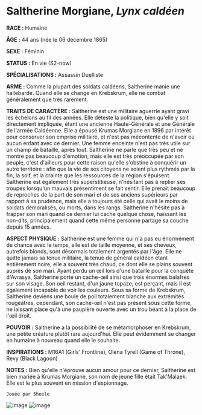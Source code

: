 # Saltherine Morgiane, *Lynx caldéen*

**RACE :** Humaine

**ÂGE :** 44 ans (née le 06 décembre 1865)

**SEXE :** Féminin

**STATUS :** En vie (S2-now)

**SPÉCIALISATIONS :** Assassin Duelliste

**ARME :** Comme la plupart des soldats caldéens, Saltherine manie une hallebarde. Quand elle se change en Krebskrum, elle ne combat généralement que très rarement.

**TRAITS DE CARACTÈRE :** Saltherine est une militaire aguerrie ayant gravi les échelons au fil des années. Elle déteste la politique, bien qu'elle y soit directement impliquée, étant une ancienne Haute-Générale et une Générale de l'armée Caldéenne. Elle a épousé Krumas Morgiane en 1896 par intérêt pour conserver son emprise militaire, et n'est pas mécontente de n'avoir eu aucun enfant avec ce dernier. Une femme enceinte n'est pas très utile sur un champ de bataille, après tout. Saltherine ne parle que très peu et ne montre pas beaucoup d'émotion, mais elle est très préoccupée par son peuple, c'est d'ailleurs pour cette raison qu'elle s'obstine à conquérir un autre territoire : afin que la vie de ses citoyens ne soient plus rythmés par la fin, la soif, et la crainte que les ressources de la région s'épuisent. Saltherine est également très superstitieuse, n'hésitant pas à replier ses troupes lorsqu'un mauvais présentiment se fait sentir. Elle prenait beaucoup de reproches de la part de son mari et de ses anciens supérieurs par rapport à sa prudence, mais elle a toujours été celle qui avait le moins de soldats démoralisés, ou morts, dans les rangs. Saltherine n'hésite pas à frapper son mari quand ce dernier lui cache quelque chose, haïssant les non-dits, principalement quand cette même personne partage sa couche depuis 15 années.

**ASPECT PHYSIQUE :** Saltherine est une femme qui n'a pas eu énormément de chance avec le temps, elle est de taille moyenne, et ses cheveux, autrefois blonds, sont désormais totalement argentés par l'âge. Elle ne quitte jamais sa tenue militaire, la tenue de général caldéen étant entièrement noire, elle a souvent très chaud, ce dont elle se plains souvent auprès de son mari. Ayant perdu un œil lors d'une bataille pour la conquête d'Avrasya, Saltherine porte un cache-œil ainsi que trois énormes balafres sur son visage. Son oeil restant, d'un jaune topaze, est perçant, mais il est également incapable de voir les couleurs. Sous sa forme de Krebskrum, Saltherine deviens une boule de poil totalement blanche aux extrémités rougeâtres, cependant, son cache-œil n'est pas présent sous cette forme, ne laissant place qu'à une paupière ouverte avec un trou béant à la place de l'œil droit.

**POUVOIR :** Saltherine a la possibilité de se métamorphoser en Krebskrum, une petite créature plutôt rare aujourd'hui. Elle peut évidemment se changer en humaine à nouveau quand elle le souhaite.

**INSPIRATIONS :** M16A1 (Girls' Frontline), Olena Tyrell (Game of Throne), Revy (Black Lagoon)

**NOTES :** Bien qu'elle n'éprouve aucun amour pour ce dernier, Saltherine est bien mariée à Krumas Morgiane, son nom de jeune fille était Tak'Malaek. Elle est le plus souvent en mission d'espionnage.

`Jouée par Sheele`

![image](https://data.enyxia.fr/images/characters/enyxiazero/saltherine.jpg)
![image](https://data.enyxia.fr/images/characters/enyxiazero/salthemeta.png)

